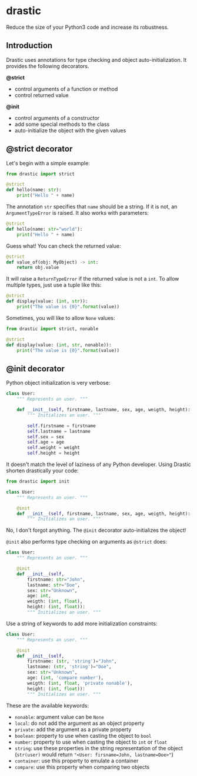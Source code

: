 # drastic
Reduce the size of your Python3 code and increase its robustness.

## Introduction
Drastic uses annotations for type checking and object auto-initialization. It provides the following decorators.

**@strict**
- control arguments of a function or method
- control returned value

**@init**
- control arguments of a constructor
- add some special methods to the class
- auto-initialize the object with the given values

## @strict decorator

Let's begin with a simple example:

```Python
from drastic import strict

@strict
def hello(name: str):
    print("Hello " + name)
```

The annotation `str` specifies that `name` should be a string. If it is not, an `ArgumentTypeError` is raised. It also works with parameters:

```Python
@strict
def hello(name: str="world"):
    print("Hello " + name)
```

Guess what! You can check the returned value:

```Python
@strict
def value_of(obj: MyObject) -> int:
    return obj.value
```

It will raise a `ReturnTypeError` if the returned value is not a `int`.
To allow multiple types, just use a tuple like this:

```Python
@strict
def display(value: (int, str)):
    print("The value is {0}".format(value))
```

Sometimes, you will like to allow `None` values:

```Python
from drastic import strict, nonable

@strict
def display(value: (int, str, nonable)):
    print("The value is {0}".format(value))
```


## @init decorator

Python object initialization is very verbose:

```Python
class User:
    """ Represents an user. """

    def __init__(self, firstname, lastname, sex, age, weigth, height):
        """ Initializes an user. """

        self.firstname = firstname
        self.lastname = lastname
        self.sex = sex
        self.age = age
        self.weight = weight
        self.height = height
```

It doesn't match the level of laziness of any Python developer. Using Drastic shorten drastically your code:

```Python
from drastic import init

class User:
    """ Represents an user. """

    @init
    def __init__(self, firstname, lastname, sex, age, weigth, height):
        """ Initializes an user. """
```

No, I don't forgot anything. The `@init` decorator auto-initializes the object!

`@init` also performs type checking on arguments as `@strict` does:

```Python
class User:
    """ Represents an user. """

    @init
    def __init__(self,
        firstname: str="John",
        lastname: str="Doe",
        sex: str="Unknown",
        age: int,
        weigth: (int, float),
        height: (int, float)):
        """ Initializes an user. """
```

Use a string of keywords to add more initialization constraints:

```Python
class User:
    """ Represents an user. """

    @init
    def __init__(self,
        firstname: (str, 'string')="John",
        lastname: (str, 'string')="Doe",
        sex: str="Unknown",
        age: (int, 'compare number'),
        weigth: (int, float, 'private nonable'),
        height: (int, float)):
        """ Initializes an user. """
```

These are the available keywords:
- `nonable`: argument value can be `None`
- `local`: do not add the argument as an object property
- `private`: add the argument as a private property
- `boolean`: property to use when casting the object to `bool`
- `number`: property to use when casting the object to `int` or `float`
- `string`: use these properties in the string representation of the object (`str(user)` would return `"<User: firsname=John, lastname=Doe>"`)
- `container`: use this property to emulate a container
- `compare`: use this property when comparing two objects
